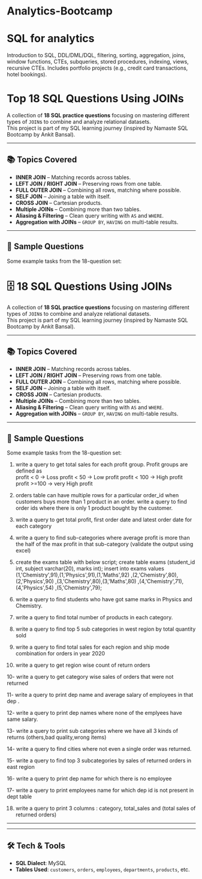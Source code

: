 # Analytics-Bootcamp 
# SQL for analytics

Introduction to SQL, DDL/DML/DQL, filtering, sorting, aggregation, joins, window functions, CTEs, subqueries, stored procedures, indexing, views, recursive CTEs. Includes portfolio projects (e.g., credit card transactions, hotel bookings).

# Top 18 SQL Questions Using JOINs
A collection of **18 SQL practice questions** focusing on mastering different types of `JOIN`s to combine and analyze relational datasets.  
This project is part of my SQL learning journey (inspired by Namaste SQL Bootcamp by Ankit Bansal).

---

## 📚 Topics Covered
- **INNER JOIN** – Matching records across tables.
- **LEFT JOIN / RIGHT JOIN** – Preserving rows from one table.
- **FULL OUTER JOIN** – Combining all rows, matching where possible.
- **SELF JOIN** – Joining a table with itself.
- **CROSS JOIN** – Cartesian products.
- **Multiple JOINs** – Combining more than two tables.
- **Aliasing & Filtering** – Clean query writing with `AS` and `WHERE`.
- **Aggregation with JOINs** – `GROUP BY`, `HAVING` on multi-table results.

---

## 📝 Sample Questions
Some example tasks from the 18-question set:
# 🗄️ 18 SQL Questions Using JOINs

A collection of **18 SQL practice questions** focusing on mastering different types of `JOIN`s to combine and analyze relational datasets.  
This project is part of my SQL learning journey (inspired by Namaste SQL Bootcamp by Ankit Bansal).

---

## 📚 Topics Covered
- **INNER JOIN** – Matching records across tables.
- **LEFT JOIN / RIGHT JOIN** – Preserving rows from one table.
- **FULL OUTER JOIN** – Combining all rows, matching where possible.
- **SELF JOIN** – Joining a table with itself.
- **CROSS JOIN** – Cartesian products.
- **Multiple JOINs** – Combining more than two tables.
- **Aliasing & Filtering** – Clean query writing with `AS` and `WHERE`.
- **Aggregation with JOINs** – `GROUP BY`, `HAVING` on multi-table results.

---

## 📝 Sample Questions
Some example tasks from the 18-question set:

1. write a query to get total sales for each profit group. Profit groups are defined as  
profit < 0 -> Loss
profit < 50 -> Low profit
profit < 100 -> High profit
profit >=100 -> very High profit


2. orders table can have multiple rows for a particular order_id when customers buys more than 1 product in an order.
write a query to find order ids where there is only 1 product bought by the customer.


3.  write a query to get total profit, first order date and latest order date for each category
   
4.  write a query to find sub-categories where average profit is more than the half of the max profit in that sub-category (validate the output using excel)

   
5. create the exams table with below script;
create table exams (student_id int, subject varchar(20), marks int);
insert into exams values (1,'Chemistry',91),(1,'Physics',91),(1,'Maths',92)
,(2,'Chemistry',80),(2,'Physics',90)
,(3,'Chemistry',80),(3,'Maths',80)
,(4,'Chemistry',71),(4,'Physics',54)
,(5,'Chemistry',79);

5. write a query to find students who have got same marks in Physics and Chemistry.
   
6.  write a query to find total number of products in each category.

7.  write a query to find top 5 sub categories in west region by total quantity sold

8.  write a query to find total sales for each region and ship mode combination for orders in year 2020
   
10.  write a query to get region wise count of return orders
    
10- write a query to get category wise sales of orders that were not returned

11- write a query to print dep name and average salary of employees in that dep .

12- write a query to print dep names where none of the emplyees have same salary.

13- write a query to print sub categories where we have all 3 kinds of returns (others,bad quality,wrong items)

14- write a query to find cities where not even a single order was returned.

15- write a query to find top 3 subcategories by sales of returned orders in east region

16- write a query to print dep name for which there is no employee

17- write a query to print employees name for which dep id is not present in dept table

18. write a query to print 3 columns : category, total_sales and (total sales of returned orders)
---

---

## 🛠️ Tech & Tools
- **SQL Dialect**: MySQL 
- **Tables Used**: `customers`, `orders`, `employees`, `departments`, `products`, etc.



